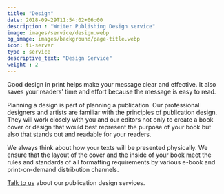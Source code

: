 ```yaml
---
title: "Design"
date: 2018-09-29T11:54:02+06:00
description : "Writer Publishing Design service"
image: images/service/design.webp
bg_image: images/background/page-title.webp
icon: ti-server
type : service
descriptive_text: "Design Service"
weight : 2
---
```


Good design in print helps make your message clear and effective. It also saves your readers’ time and effort because the message is easy to read.

Planning a design is part of planning a publication. Our professional designers and artists are familiar with the principles of publication design. They will work closely with you and our editors not only to create a book cover or design that would best represent the purpose of your book but also that stands out and readable for your readers.

We always think about how your texts will be presented physically. We ensure that the layout of the cover and the inside of your book meet the rules and standards of all formatting requirements by various e-book and print-on-demand distribution channels.

[Talk to us](/contact) about our publication design services.